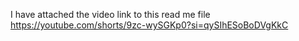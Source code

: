 I have attached the video link to this read me file
https://youtube.com/shorts/9zc-wySGKp0?si=qySIhESoBoDVgKkC 
